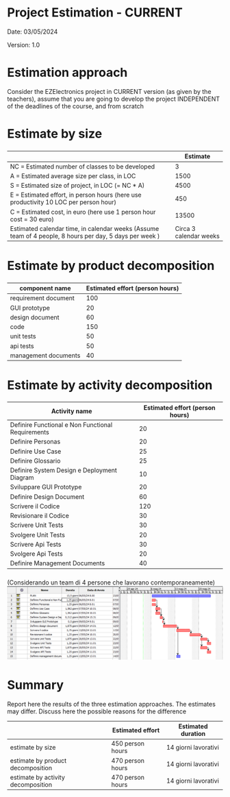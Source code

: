 # Project Estimation - CURRENT
Date: 03/05/2024

Version: 1.0


# Estimation approach
Consider the EZElectronics  project in CURRENT version (as given by the teachers), assume that you are going to develop the project INDEPENDENT of the deadlines of the course, and from scratch
# Estimate by size
### 
|             | Estimate                        |             
| ----------- | ------------------------------- |  
| NC =  Estimated number of classes to be developed   |               3              |             
|  A = Estimated average size per class, in LOC       |               1500             | 
| S = Estimated size of project, in LOC (= NC * A) | 4500 |
| E = Estimated effort, in person hours (here use productivity 10 LOC per person hour)  |               450                       |   
| C = Estimated cost, in euro (here use 1 person hour cost = 30 euro) | 13500 | 
| Estimated calendar time, in calendar weeks (Assume team of 4 people, 8 hours per day, 5 days per week ) |        Circa 3 calendar weeks            |               

# Estimate by product decomposition
### 
|         component name    | Estimated effort (person hours)   |             
| ----------- | ------------------------------- | 
|requirement document    | 100  |
| GUI prototype | 20 |
|design document | 60  |
|code | 150  |
| unit tests | 50 |
| api tests | 50  |
| management documents  | 40  |



# Estimate by activity decomposition
### 
|         Activity name    | Estimated effort (person hours)   |             
| ----------- | ------------------------------- | 
| Definire Functional e Non Functional Requirements | 20  |
| Definire Personas | 20  | 
| Definire Use Case | 25  |
| Definire Glossario | 25  |
| Definire System Design e Deployment Diagram | 10  |
| Sviluppare GUI Prototype | 20  |
| Definire Design Document | 60  |
| Scrivere il Codice | 120  |
| Revisionare il Codice | 30  |
| Scrivere Unit Tests | 30  |
| Svolgere Unit Tests | 20  |
| Scrivere Api Tests | 30  |
| Svolgere Api Tests | 20  |
| Definire Management Documents | 40  |
###
(Considerando un team di 4 persone che lavorano contemporaneamente)
![alt text](resources/Gantt.png)

# Summary

Report here the results of the three estimation approaches. The  estimates may differ. Discuss here the possible reasons for the difference

|             | Estimated effort                        |   Estimated duration |          
| ----------- | ------------------------------- | ---------------|
| estimate by size |450 person hours | 14 giorni lavorativi
| estimate by product decomposition |470 person hours | 14 giorni lavorativi
| estimate by activity decomposition |470 person hours| 14 giorni lavorativi




